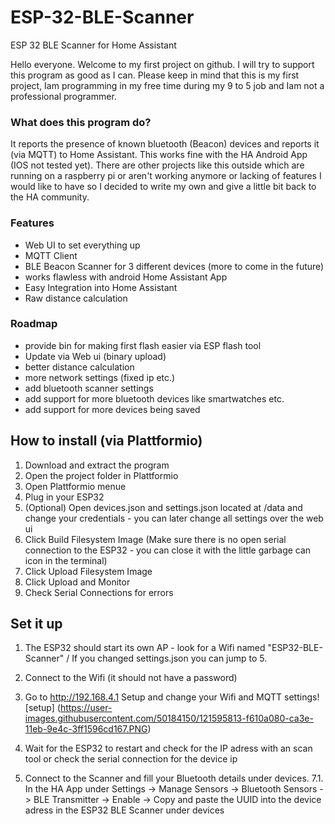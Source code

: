 # ESP-32-BLE-Scanner
ESP 32 BLE Scanner for Home Assistant

Hello everyone. Welcome to my first project on github. I will try to support this program as good as I can. Please keep in mind that this is my first project, Iam programming in my free time during my 9 to 5 job and Iam not a professional programmer.

### What does this program do?
It reports the presence of known bluetooth (Beacon) devices and reports it (via MQTT) to Home Assistant. This works fine with the HA Android App (IOS not tested yet). There are other projects like this outside which are running on a raspberry pi or aren't working anymore or lacking of features I would like to have so I decided to write my own and give a little bit back to the HA community.

### Features
- Web UI to set everything up
- MQTT Client
- BLE Beacon Scanner for 3 different devices (more to come in the future)
- works flawless with android Home Assistant App
- Easy Integration into Home Assistant
- Raw distance calculation


### Roadmap
- provide bin for making first flash easier via ESP flash tool
- Update via Web ui (binary upload)
- better distance calculation
- more network settings (fixed ip etc.)
- add bluetooth scanner settings
- add support for more bluetooth devices like smartwatches etc.
- add support for more devices being saved

## How to install (via Plattformio)
1. Download and extract the program
3. Open the project folder in Plattformio
4. Open Plattformio menue
5. Plug in your ESP32
6. (Optional) Open devices.json and settings.json located at /data and change your credentials - you can later change all settings over the web ui
7. Click Build Filesystem Image (Make sure there is no open serial connection to the ESP32 - you can close it with the little garbage can icon in the terminal)
8. Click Upload Filesystem Image
9. Click Upload and Monitor
10. Check Serial Connections for errors

## Set it up
1. The ESP32 should start its own AP - look for a Wifi named "ESP32-BLE-Scanner" / If you changed settings.json you can jump to 5.
2. Connect to the Wifi (it should not have a password)
3. Go to http://192.168.4.1 Setup and change your Wifi and MQTT settings![setup] (https://user-images.githubusercontent.com/50184150/121595813-f610a080-ca3e-11eb-9e4c-3ff1596cd167.PNG)

5. Wait for the ESP32 to restart and check for the IP adress with an scan tool or check the serial connection for the device ip
6. Connect to the Scanner and fill your Bluetooth details under devices.
7.1. In the HA App under Settings -> Manage Sensors -> Bluetooth Sensors -> BLE Transmitter -> Enable -> Copy and paste the UUID into the device adress in the ESP32 BLE Scanner under devices



